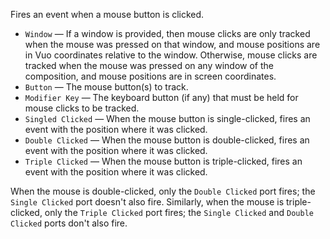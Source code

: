Fires an event when a mouse button is clicked. 

   - `Window` — If a window is provided, then mouse clicks are only tracked when the mouse was pressed on that window, and mouse positions are in Vuo coordinates relative to the window. Otherwise, mouse clicks are tracked when the mouse was pressed on any window of the composition, and mouse positions are in screen coordinates.
   - `Button` — The mouse button(s) to track. 
   - `Modifier Key` — The keyboard button (if any) that must be held for mouse clicks to be tracked. 
   - `Singled Clicked` — When the mouse button is single-clicked, fires an event with the position where it was clicked. 
   - `Double Clicked` — When the mouse button is double-clicked, fires an event with the position where it was clicked. 
   - `Triple Clicked` — When the mouse button is triple-clicked, fires an event with the position where it was clicked. 

When the mouse is double-clicked, only the `Double Clicked` port fires; the `Single Clicked` port doesn't also fire. Similarly, when the mouse is triple-clicked, only the `Triple Clicked` port fires; the `Single Clicked` and `Double Clicked` ports don't also fire. 
